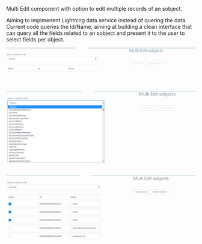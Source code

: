 Multi Edit component with option to edit multiple records of an sobject. 

Aiming to implmenent Lightning data service instead of quering the data. Current code queries the Id/Name, aiming at building a clean interface that can query all the fields related to an sobject and present it to the user to select fields per object.

![ScreenShot](/Screen1.JPG)

![ScreenShot](/Screen2.JPG)

![ScreenShot](/Screen3.JPG)
